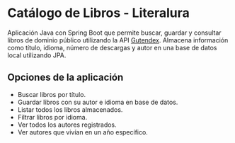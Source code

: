 # Catálogo de Libros - Literalura

Aplicación Java con Spring Boot que permite buscar, guardar y consultar libros de dominio público utilizando la API [Gutendex](https://gutendex.com/). Almacena información como título, idioma, número de descargas y autor en una base de datos local utilizando JPA.

## Opciones de la aplicación

- Buscar libros por título.
- Guardar libros con su autor e idioma en base de datos.
- Listar todos los libros almacenados.
- Filtrar libros por idioma.
- Ver todos los autores registrados.
- Ver autores que vivían en un año específico.


